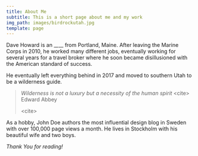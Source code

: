 ```yaml
---
title: About Me
subtitle: This is a short page about me and my work
img_path: images/birdrockutah.jpg
template: page
---
```

Dave Howard is an \_*\_*\__ from Portland, Maine. After leaving the Marine Corps in 2010, he worked many different jobs, eventually working for several years for a travel broker where he soon became disillusioned with the American standard of success.

He eventually left everything behind in 2017 and moved to southern Utah to be a wilderness guide.

> *Wilderness is not a luxury but a necessity of the human spirit*
> \<cite>
> Edward Abbey
>
> \<cite>

As a hobby, John Doe authors the most influential design blog in Sweden with over 100,000 page views a month. He lives in Stockholm with his beautiful wife and two boys.

*Thank You for reading!*
